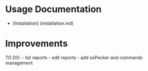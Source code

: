 Usage Documentation
===================

* [Installation] (installation.md)


Improvements
============

TO DO:
    - list reports
    - edit reports
    - add oxPecker and commands management
    